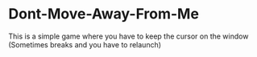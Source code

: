 # Dont-Move-Away-From-Me
This is a simple game where you have to keep the cursor on the window (Sometimes breaks and you have to relaunch)
